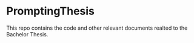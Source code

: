 # PromptingThesis
This repo contains the code and other relevant documents realted to the Bachelor Thesis.
